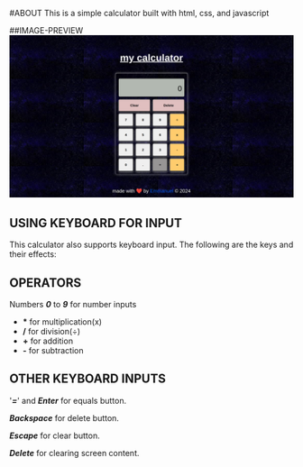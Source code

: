#ABOUT
This is a simple calculator built with html, css, and javascript

##IMAGE-PREVIEW
![calculator-image](./calculator-preview.png)

## USING KEYBOARD FOR INPUT
This calculator also supports keyboard input.
The following are the keys and their effects:

## OPERATORS
Numbers <b><i>0</i></b> to <b><i>9</i></b> for number inputs
- <b>*</b> for multiplication(x) 
- <b>/</b> for division(÷)
- <b>+</b> for addition 
- <b>-</b> for subtraction


## OTHER KEYBOARD INPUTS
'<i><b>=</b></i>' and <i><b>Enter</b></i> for equals button.

<i><b>Backspace</b></i> for delete button.

<i><b>Escape</b></i> for clear button.

<i><b>Delete</b></i> for clearing screen content.


